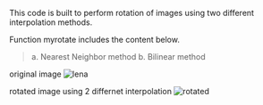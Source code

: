 
This code is built to perform rotation of images using two different interpolation methods.

Function myrotate includes the content below.

> a. Nearest Neighbor method
> b. Bilinear method

original image
![lena](https://user-images.githubusercontent.com/68745418/114805448-02c99d00-9dde-11eb-8c91-1160d32cde85.jpg)

rotated image using 2 differnet interpolation
![rotated](https://user-images.githubusercontent.com/68745418/114804828-e9742100-9ddc-11eb-9c6d-9f6dd985b577.png)
